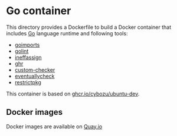 Go container
============

This directory provides a Dockerfile to build a Docker container
that includes [Go](https://golang.org/) language runtime and following
tools:

* [goimports](https://godoc.org/golang.org/x/tools/cmd/goimports)
* [golint](https://github.com/golang/lint)
* [ineffassign](https://github.com/gordonklaus/ineffassign)
* [ghr](https://github.com/tcnksm/ghr)
* [custom-checker](./analyzer/cmd/custom-checker/README.md)
* [eventuallycheck](./analyzer/cmd/eventuallycheck/README.md)
* [restrictpkg](./analyzer/cmd/restrictpkg/README.md)

This container is based on [ghcr.io/cybozu/ubuntu-dev](https://ghcr.io/repository/cybozu/ubuntu-dev).

Docker images
-------------

Docker images are available on [Quay.io](https://quay.io/repository/cybozu/golang)
